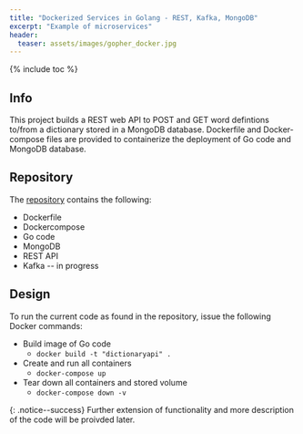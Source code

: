 ```yaml
---
title: "Dockerized Services in Golang - REST, Kafka, MongoDB"
excerpt: "Example of microservices"
header:
  teaser: assets/images/gopher_docker.jpg
---
```


{% include toc %}

## Info

This project builds a REST web API to POST and GET word defintions to/from a dictionary stored in a MongoDB database. Dockerfile and Docker-compose files are provided to containerize the deployment of Go code and MongoDB database.

## Repository

The [repository](https://github.com/Adaickalavan/DictionaryAPI) contains the following:

+ Dockerfile
+ Dockercompose
+ Go code
+ MongoDB
+ REST API
+ Kafka -- in progress

## Design

To run the current code as found in the repository, issue the following Docker commands:

+ Build image of Go code
  + `docker build -t "dictionaryapi" .`
+ Create and run all containers
  + `docker-compose up`
+ Tear down all containers and stored volume
  + `docker-compose down -v`

{: .notice--success}
Further extension of functionality and more description of the code will be proivded later.